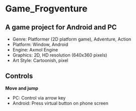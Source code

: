 # Game_Frogventure

## A game project for Android and PC

* Genre: Platformer (2D platform game), Adventure, Action
* Platform: Window, Android
* Engine: Axmol Engine
* Graphics: 2D, HD resolution (640x360 pixels)
* Art Style: Cartoonish, pixel

## Controls

**Move and jump**
* PC: Control via arrow key
* Android: Press virtual button on phone screen